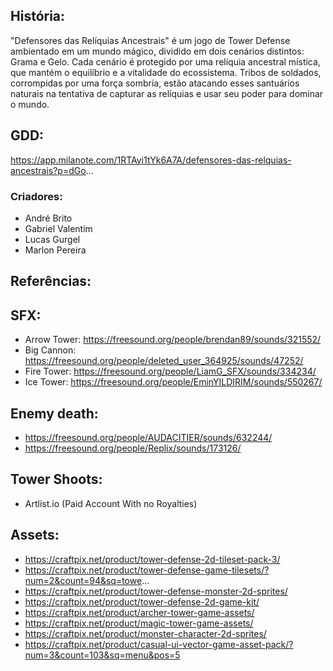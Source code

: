 ## História:

"Defensores das Relíquias Ancestrais" é um jogo de Tower Defense ambientado em um mundo mágico, dividido em dois cenários distintos: Grama e Gelo. Cada cenário é protegido por uma relíquia ancestral mística, que mantém o equilíbrio e a vitalidade do ecossistema. Tribos de soldados, corrompidas por uma força sombria, estão atacando esses santuários naturais na tentativa de capturar as relíquias e usar seu poder para dominar o mundo.

## GDD:

https://app.milanote.com/1RTAyi1tYk6A7A/defensores-das-relquias-ancestrais?p=dGo...

### Criadores:

- André Brito
- Gabriel Valentim
- Lucas Gurgel
- Marlon Pereira

## Referências:

## SFX:

- Arrow Tower: https://freesound.org/people/brendan89/sounds/321552/
- Big Cannon: https://freesound.org/people/deleted_user_364925/sounds/47252/
- Fire Tower: https://freesound.org/people/LiamG_SFX/sounds/334234/
- Ice Tower: https://freesound.org/people/EminYILDIRIM/sounds/550267/

## Enemy death: 
- https://freesound.org/people/AUDACITIER/sounds/632244/
- https://freesound.org/people/Replix/sounds/173126/

## Tower Shoots:
- Artlist.io (Paid Account With no Royalties)

## Assets:
- https://craftpix.net/product/tower-defense-2d-tileset-pack-3/
- https://craftpix.net/product/tower-defense-game-tilesets/?num=2&count=94&sq=towe...
- https://craftpix.net/product/tower-defense-monster-2d-sprites/
- https://craftpix.net/product/tower-defense-2d-game-kit/
- https://craftpix.net/product/archer-tower-game-assets/
- https://craftpix.net/product/magic-tower-game-assets/
- https://craftpix.net/product/monster-character-2d-sprites/
- https://craftpix.net/product/casual-ui-vector-game-asset-pack/?num=3&count=103&sq=menu&pos=5